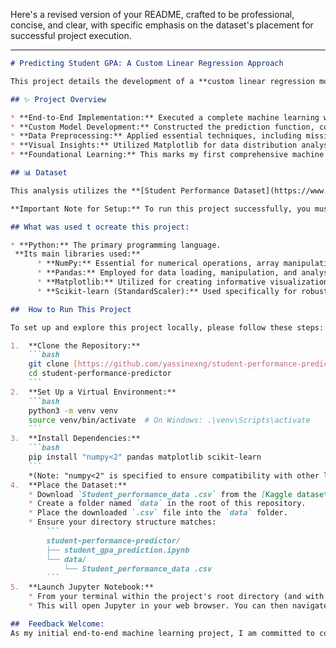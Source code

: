Here's a revised version of your README, crafted to be professional, concise, and clear, with specific emphasis on the dataset's placement for successful project execution.

-----

````markdown
# Predicting Student GPA: A Custom Linear Regression Approach

This project details the development of a **custom linear regression model** designed to predict student Grade Point Average (GPA). By systematically implementing the entire machine learning—from initial data preprocessing and custom model training to comprehensive evaluation—this work offers a transparent understanding of the foundational mathematics and mechanics underlying linear regression and gradient descent.

## ✨ Project Overview

* **End-to-End Implementation:** Executed a complete machine learning workflow, encompassing exploratory data analysis through to final model validation.
* **Custom Model Development:** Constructed the prediction function, cost calculation, and gradient descent algorithm using NumPy, prioritizing clarity over high-level library abstractions.
* **Data Preprocessing:** Applied essential techniques, including missing value handling, feature selection, and standardization, to ensure robust model performance.
* **Visual Insights:** Utilized Matplotlib for data distribution analysis, learning progression tracking, and feature importance assessment.
* **Foundational Learning:** This marks my first comprehensive machine learning project, solidifying practical understanding of core data science principles.

## 📊 Dataset

This analysis utilizes the **[Student Performance Dataset](https://www.kaggle.com/datasets/rabieelkharoua/students-performance-dataset)** from Kaggle.

**Important Note for Setup:** To run this project successfully, you must **download the `Student_performance_data .csv` file** from the provided Kaggle link. This file should then be placed into a **`data` subfolder** located within the root directory of this repository. The project's code is configured to load the dataset from this specific relative path (`data/Student_performance_data .csv`). It can also be found on this repository.

## What was used t ocreate this project:

* **Python:** The primary programming language.
 **Its main libraries used:** 
      * **NumPy:** Essential for numerical operations, array manipulation and custom model implementation.
      * **Pandas:** Employed for data loading, manipulation, and analysis.
      * **Matplotlib:** Utilized for creating informative visualizations.
      * **Scikit-learn (StandardScaler):** Used specifically for robust feature scaling.

##  How to Run This Project

To set up and explore this project locally, please follow these steps:

1.  **Clone the Repository:**
    ```bash
    git clone [https://github.com/yassinexng/student-performance-predictor.git](https://github.com/yassinexng/student-performance-predictor.git)
    cd student-performance-predictor
    ```
2.  **Set Up a Virtual Environment:**
    ```bash
    python3 -m venv venv
    source venv/bin/activate  # On Windows: .\venv\Scripts\activate
    ```
3.  **Install Dependencies:**
    ```bash
    pip install "numpy<2" pandas matplotlib scikit-learn
    ```
    *(Note: "numpy<2" is specified to ensure compatibility with other libraries compiled against NumPy 1.x.)*
4.  **Place the Dataset:**
    * Download `Student_performance_data .csv` from the [Kaggle dataset page](https://www.kaggle.com/datasets/rabieelkharoua/students-performance-dataset).
    * Create a folder named `data` in the root of this repository.
    * Place the downloaded `.csv` file into the `data` folder.
    * Ensure your directory structure matches:
        ```
        student-performance-predictor/
        ├── student_gpa_prediction.ipynb
        └── data/
            └── Student_performance_data .csv
        ```
5.  **Launch Jupyter Notebook:**
    * From your terminal within the project's root directory (and with the virtual environment activated), execute: `jupyter notebook`
    * This will open Jupyter in your web browser. You can then navigate to and open `student_gpa_prediction.ipynb` to execute the analysis cells.

##  Feedback Welcome:
As my initial end-to-end machine learning project, I am committed to continuous learning and improvement. Any constructive feedback regarding the methodology, code, or presentation of this work would be highly valuable and genuinely appreciated. Please feel free to open an issue or connect directly.
````
